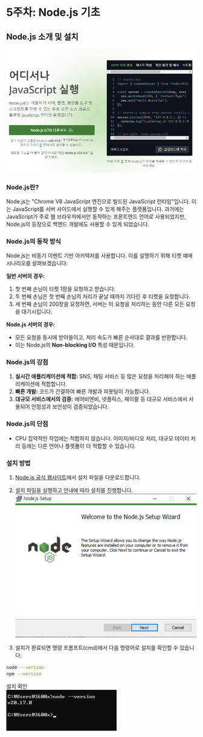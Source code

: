 # 5주차: Node.js 기초

## Node.js 소개 및 설치

![alt text](5imgremade/image-2.png)
### Node.js란?

Node.js는 "Chrome V8 JavaScript 엔진으로 빌드된 JavaScript 런타임"입니다. 이는 JavaScript를 서버 사이드에서 실행할 수 있게 해주는 플랫폼입니다. 과거에는 JavaScript가 주로 웹 브라우저에서만 동작하는 프론트엔드 언어로 사용되었지만, Node.js의 등장으로 백엔드 개발에도 사용할 수 있게 되었습니다.

### Node.js의 동작 방식

Node.js는 비동기 이벤트 기반 아키텍처를 사용합니다. 이를 설명하기 위해 티켓 예매 시나리오를 살펴보겠습니다:

**일반 서버의 경우:**
1. 첫 번째 손님이 티켓 1장을 요청하고 받습니다.
2. 두 번째 손님은 첫 번째 손님의 처리가 끝날 때까지 기다린 후 티켓을 요청합니다.
3. 세 번째 손님이 200장을 요청하면, 서버는 이 요청을 처리하는 동안 다른 모든 요청을 대기시킵니다.

**Node.js 서버의 경우:**
- 모든 요청을 동시에 받아들이고, 처리 속도가 빠른 순서대로 결과를 반환합니다.
- 이는 Node.js의 **Non-blocking I/O** 특성 때문입니다.

### Node.js의 강점

1. **실시간 애플리케이션에 적합:** SNS, 채팅 서비스 등 많은 요청을 처리해야 하는 애플리케이션에 적합합니다.
2. **빠른 개발:** 코드가 간결하여 빠른 개발과 피봇팅이 가능합니다.
3. **대규모 서비스에서의 검증:** 에어비엔비, 넷플릭스, 페이팔 등 대규모 서비스에서 사용되어 안정성과 보안성이 검증되었습니다.

### Node.js의 단점

- CPU 집약적인 작업에는 적합하지 않습니다. 이미지/비디오 처리, 대규모 데이터 처리 등에는 다른 언어나 플랫폼이 더 적합할 수 있습니다.

### 설치 방법

1. [Node.js 공식 웹사이트](https://nodejs.org/)에서 설치 파일을 다운로드합니다.
2. 설치 파일을 실행하고 안내에 따라 설치를 진행합니다.
![alt text](5imgremade/image-3.png)


3. 설치가 완료되면 명령 프롬프트(cmd)에서 다음 명령어로 설치를 확인할 수 있습니다:



```bash
node --version
npm --version
```

설치 확인  
![alt text](5imgremade/image-4.png)
